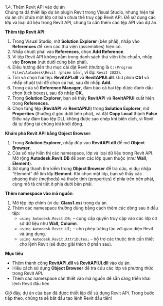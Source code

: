 1.4. Thêm Revit API vào dự án  
Chúng ta đã thiết lập dự án plugin Revit trong Visual Studio, nhưng hiện tại dự án chỉ chứa một lớp cơ bản chưa thể truy cập Revit API. Để sử dụng các lớp và loại dữ liệu trong Revit API, chúng ta cần thêm các tệp API vào dự án.

**Thêm tệp Revit API**:  
1. Trong Visual Studio, mở **Solution Explorer** (bên phải), nhấp vào **References** để xem các thư viện (assemblies) hiện có.  
2. Nhấp chuột phải vào **References**, chọn **Add Reference**.  
3. Vì tệp Revit API không nằm trong danh sách thư viện tiêu chuẩn, nhấp vào **Browse** (nút dưới cùng bên phải).  
4. Điều hướng đến thư mục cài đặt Revit (thường là `C:\Program Files\Autodesk\Revit [phiên bản]`, ví dụ: `Revit 2022`).  
5. Tìm và chọn hai tệp: **RevitAPI.dll** và **RevitAPIUI.dll**. Giữ phím **Ctrl** và nhấp chuột trái để chọn cả hai, sau đó nhấp **Add**.  
6. Trong cửa sổ **Reference Manager**, đảm bảo cả hai tệp được đánh dấu chọn (tick boxes), sau đó nhấp **OK**.  
7. Trong **Solution Explorer**, bạn sẽ thấy **RevitAPI** và **RevitAPIUI** xuất hiện trong **References**.  
8. Chọn từng tệp (**RevitAPI** và **RevitAPIUI**) trong **Solution Explorer**, mở **Properties** (thường ở góc dưới bên phải), và đặt **Copy Local** thành **False**. Điều này đảm bảo tệp DLL không được sao chép khi biên dịch, vì Revit đã tự động tải chúng khi khởi động.

**Khám phá Revit API bằng Object Browser**:  
1. Trong **Solution Explorer**, nhấp đúp vào **RevitAPI.dll** để mở **Object Browser**.  
2. Cửa sổ này hiển thị các namespace, lớp và loại dữ liệu trong Revit API. Mở rộng **Autodesk.Revit.DB** để xem các lớp quen thuộc (như **Wall**, **Element**).  
3. Sử dụng thanh tìm kiếm trong **Object Browser** để tra cứu, ví dụ: nhập “Element” để tìm lớp **Element**. Khi chọn một lớp, bạn sẽ thấy các phương thức (methods) và thuộc tính (properties) ở phía trên bên phải, cùng mô tả chi tiết ở phía dưới bên phải.

**Thêm namespace vào mã nguồn**:  
1. Mở tệp lớp chính (ví dụ: **Class1.cs**) trong dự án.  
2. Thêm các namespace thường dùng bằng cách thêm các dòng sau ở đầu tệp:  
   - `using Autodesk.Revit.DB;` – cung cấp quyền truy cập vào các lớp cơ sở dữ liệu như **Wall**, **Column**.  
   - `using Autodesk.Revit.UI;` – cho phép tương tác với giao diện Revit và ứng dụng.  
   - `using Autodesk.Revit.Attributes;` – hỗ trợ các thuộc tính cần thiết cho lệnh Revit (sẽ được giải thích ở phần sau).  

**Mục tiêu**  
- Thêm thành công **RevitAPI.dll** và **RevitAPIUI.dll** vào dự án.  
- Hiểu cách sử dụng **Object Browser** để tra cứu các lớp và phương thức trong Revit API.  
- Thêm các namespace cần thiết vào mã nguồn để sẵn sàng triển khai lệnh Revit đầu tiên.  

Giờ đây, dự án của bạn đã được thiết lập để sử dụng Revit API. Trong bước tiếp theo, chúng ta sẽ bắt đầu tạo lệnh Revit đầu tiên!
